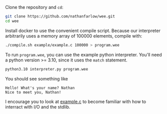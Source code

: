 Clone the repository and `cd`:
```bash
git clone https://github.com/nathanfarlow/wee.git
cd wee
```
Install docker to use the convenient compile script. Because our interpreter arbitrarily uses a memory array of 100000 elements, compile with:
```bash
./compile.sh example/example.c 100000 > program.wee
```
To run `program.wee`, you can use the example python interpreter. You'll need a python version >= 3.10, since it uses the `match` statement.
```bash
python3.10 interpreter.py program.wee
```
You should see something like
```
Hello! What's your name? Nathan
Nice to meet you, Nathan!
```
I encourage you to look at [example.c](https://github.com/nathanfarlow/wee/blob/main/example/example.c) to become familiar with how to interract with I/O and the stdlib.